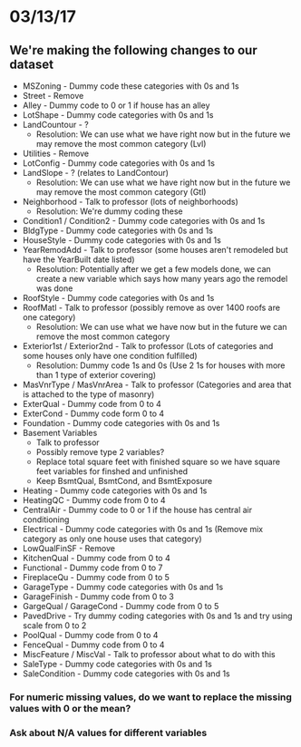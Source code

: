 # 03/13/17

## We're making the following changes to our dataset
* MSZoning - Dummy code these categories with 0s and 1s
* Street - Remove
* Alley - Dummy code to 0 or 1 if house has an alley
* LotShape - Dummy code categories with 0s and 1s
* LandCountour - ?
    * Resolution: We can use what we have right now but in the future we may remove the most common category (Lvl)
* Utilities - Remove
* LotConfig - Dummy code categories with 0s and 1s
* LandSlope - ? (relates to LandContour)
    * Resolution: We can use what we have right now but in the future we may remove the most common category (Gtl)
* Neighborhood - Talk to professor (lots of neighborhoods)
    * Resolution: We're dummy coding these
* Condition1 / Condition2 - Dummy code categories with 0s and 1s
* BldgType - Dummy code categories with 0s and 1s
* HouseStyle - Dummy code categories with 0s and 1s
* YearRemodAdd - Talk to professor (some houses aren't remodeled but have the YearBuilt date listed)
    * Resolution: Potentially after we get a few models done, we can create a new variable which says how many years ago the remodel was done
* RoofStyle - Dummy code categories with 0s and 1s
* RoofMatl - Talk to professor (possibly remove as over 1400 roofs are one category)
    * Resolution: We can use what we have now but in the future we can remove the most common category
* Exterior1st / Exterior2nd - Talk to professor (Lots of categories and some houses only have one condition fulfilled)
    * Resolution: Dummy code 1s and 0s (Use 2 1s for houses with more than 1 type of exterior covering)
* MasVnrType / MasVnrArea - Talk to professor (Categories and area that is attached to the type of masonry)
* ExterQual - Dummy code from 0 to 4
* ExterCond - Dummy code form 0 to 4
* Foundation - Dummy code categories with 0s and 1s
* Basement Variables
    * Talk to professor
    * Possibly remove type 2 variables?
    * Replace total square feet with finished square so we have square feet variables for finshed and unfinished
    * Keep BsmtQual, BsmtCond, and BsmtExposure
* Heating - Dummy code categories with 0s and 1s
* HeatingQC - Dummy code from 0 to 4
* CentralAir - Dummy code to 0 or 1 if the house has central air conditioning
* Electrical - Dummy code categories with 0s and 1s (Remove mix category as only one house uses that category)
* LowQualFinSF - Remove
* KitchenQual - Dummy code from 0 to 4
* Functional - Dummy code from 0 to 7
* FireplaceQu - Dummy code from 0 to 5
* GarageType - Dummy code categories with 0s and 1s
* GarageFinish - Dummy code from 0 to 3
* GargeQual / GarageCond - Dummy code from 0 to 5
* PavedDrive - Try dummy coding categories with 0s and 1s and try using scale from 0 to 2
* PoolQual - Dummy code from 0 to 4
* FenceQual - Dummy code from 0 to 4
* MiscFeature / MiscVal - Talk to professor about what to do with this
* SaleType - Dummy code categories with 0s and 1s
* SaleCondition - Dummy code categories with 0s and 1s


### For numeric missing values, do we want to replace the missing values with 0 or the mean?
### Ask about N/A values for different variables

